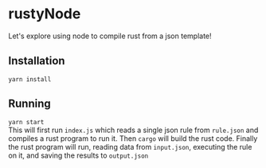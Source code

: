 # rustyNode

Let's explore using node to compile rust from a json template!

## Installation

`yarn install`

## Running

`yarn start`  
This will first run `index.js` which reads a single json rule from `rule.json` and compiles a rust program to run it. Then `cargo` will build the rust code. Finally the rust program will run, reading data from `input.json`, executing the rule on it, and saving the results to `output.json`
